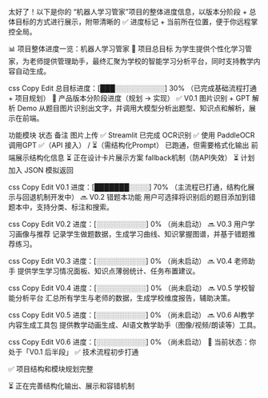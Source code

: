 太好了！以下是你的 “机器人学习管家”项目的整体进度信息，以版本分阶段 + 总体目标的方式进行展示，附带清晰的 ✅ 进度标记 + 当前所在位置，便于你远程掌控全局。

📊 项目整体进度一览：机器人学习管家
🎯 项目总目标
为学生提供个性化学习管家，为老师提供管理助手，最终汇聚为学校的智能学习分析平台，同时支持教学内容自动生成。

css
Copy
Edit
总目标进度：[███░░░░░░░░░░] 30% （已完成基础流程打通 + 项目规划）
🚀 产品版本分阶段进度（规划 → 实现）
✅ V0.1 图片识别 + GPT 解析 Demo
从题目图片识别出文字，并调用大模型分析出题型、知识点和解析，展示在前端。

功能模块	状态	备注
图片上传	✅	Streamlit 已完成
OCR识别	✅	使用 PaddleOCR
调用GPT	✅（API 接入） / ⏳（需结构化Prompt）	已跑通，但需要格式化输出
前端展示结构化信息	⏳	正在设计卡片展示方案
fallback机制（防API失效）	⏳	计划加入 JSON 模拟返回

css
Copy
Edit
V0.1 进度：[███████░░░░] 70% （主流程已打通，结构化展示与回退机制开发中）
🔜 V0.2 错题本功能
用户可选择将识别后的题目添加到错题本中，支持分类、标注和搜索。

css
Copy
Edit
V0.2 进度：[░░░░░░░░░░] 0% （尚未启动）
🔜 V0.3 用户学习画像与推荐
记录学生做题数据，生成学习曲线、知识掌握图谱，并基于错题推荐练习。

css
Copy
Edit
V0.3 进度：[░░░░░░░░░░] 0% （尚未启动）
🔜 V0.4 老师助手
提供学生学习情况面板、知识点薄弱统计、任务布置建议。

css
Copy
Edit
V0.4 进度：[░░░░░░░░░░] 0% （尚未启动）
🔜 V0.5 学校智能分析平台
汇总所有学生与老师的数据，生成学校维度报告，辅助决策。

css
Copy
Edit
V0.5 进度：[░░░░░░░░░░] 0% （尚未启动）
🔜 V0.6 AI教学内容生成工具包
提供教学动画生成、AI语文教学助手（图像/视频/朗读等）工具。

css
Copy
Edit
V0.6 进度：[░░░░░░░░░░] 0% （尚未启动）
🧭 当前状态：你处于「V0.1 后半段」
✅ 技术流程初步打通

✅ 项目结构和模块规划完整

⏳ 正在完善结构化输出、展示和容错机制